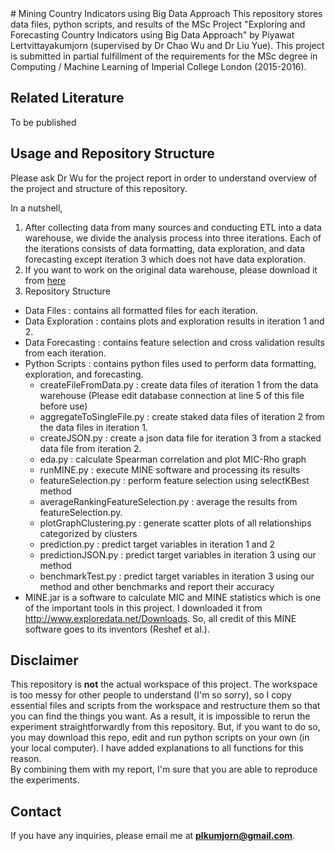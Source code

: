 <snippet>
	<content>
# Mining Country Indicators using Big Data Approach
This repository stores data files, python scripts, and results of the MSc Project "Exploring and Forecasting Country Indicators using Big Data Approach"
by Piyawat Lertvittayakumjorn (supervised by Dr Chao Wu and Dr Liu Yue). This project is submitted in partial fulfillment of the requirements for the MSc degree in
Computing / Machine Learning of Imperial College London (2015-2016). 

## Related Literature
To be published

## Usage and Repository Structure
Please ask Dr Wu for the project report in order to understand overview of the project and structure of this repository.

In a nutshell, 

1. After collecting data from many sources and conducting ETL into a data warehouse, we divide the analysis process into three iterations. Each of the iterations consists of data formatting, data exploration, and data forecasting except iteration 3 which does not have data exploration.
2. If you want to work on the original data warehouse, please download it from [here](https://drive.google.com/file/d/0B6dxM_iLlLqwYmdNSEw0VG5seGs/view?usp=sharing)
3. Repository Structure

* Data Files : contains all formatted files for each iteration.
* Data Exploration : contains plots and exploration results in iteration 1 and 2. 
* Data Forecasting : contains feature selection and cross validation results from each iteration.  
* Python Scripts : contains python files used to perform data formatting, exploration, and forecasting.
	* createFileFromData.py : create data files of iteration 1 from the data warehouse (Please edit database connection at line 5 of this file before use)
	* aggregateToSingleFile.py : create staked data files of iteration 2 from the data files in iteration 1.
	* createJSON.py : create a json data file for iteration 3 from a stacked data file from iteration 2.
	* eda.py : calculate Spearman correlation and plot MIC-Rho graph
	* runMINE.py : execute MINE software and processing its results
	* featureSelection.py : perform feature selection using selectKBest method
	* averageRankingFeatureSelection.py : average the results from featureSelection.py.
	* plotGraphClustering.py : generate scatter plots of all relationships categorized by clusters
	* prediction.py : predict target variables in iteration 1 and 2
	* predictionJSON.py : predict target variables in iteration 3 using our method 
	* benchmarkTest.py : predict target variables in iteration 3 using our method and other benchmarks and report their accuracy	
* MINE.jar is a software to calculate MIC and MINE statistics which is one of the important tools in this project. I downloaded it from http://www.exploredata.net/Downloads. So, all credit of this MINE software goes to its inventors (Reshef et al.). 

## Disclaimer
This repository is **not** the actual workspace of this project. The workspace is too messy for other people to understand (I'm so sorry), so I copy essential files and scripts from the workspace and restructure them so that you can find the things you want.
As a result, it is impossible to rerun the experiment straightforwardly from this repository. But, if you want to do so, you may download this repo, edit and run python scripts on your own (in your local computer). I have added explanations to all functions for this reason.   
By combining them with my report, I'm sure that you are able to reproduce the experiments.

## Contact
If you have any inquiries, please email me at **plkumjorn@gmail.com**.
	</content>
</snippet>